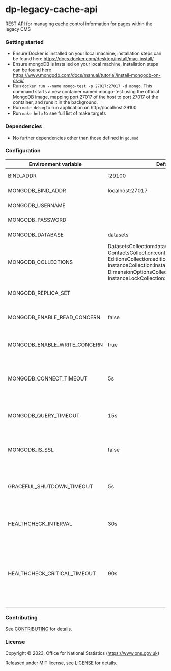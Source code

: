 # dp-legacy-cache-api
REST API for managing cache control information for pages within the legacy CMS

### Getting started
* Ensure Docker is installed on your local machine, installation steps can be found here https://docs.docker.com/desktop/install/mac-install/
* Ensure mongoDB is installed on your local machine, installation steps can be found here https://www.mongodb.com/docs/manual/tutorial/install-mongodb-on-os-x/
* Run `docker run --name mongo-test -p 27017:27017 -d mongo`. This command starts a new container named mongo-test using the official MongoDB image, mapping port 27017 of the host to port 27017 of the container, and runs it in the background.
* Run `make debug` to run application on http://localhost:29100
* Run `make help` to see full list of make targets

### Dependencies

* No further dependencies other than those defined in `go.mod`

### Configuration

| Environment variable               | Default                                                                                                                                                                                                   | Description                                                                                                         |
| ---------------------------------- | --------------------------------------------------------------------------------------------------------------------------------------------------------------------------------------------------------- | ------------------------------------------------------------------------------------------------------------------- |                
| BIND_ADDR                          | :29100                                                                                                                                                                                                    |  The host and port to bind to                                                                                       |
| MONGODB_BIND_ADDR                  | localhost:27017                                                                                                                                                                                           | The MongoDB bind address                                                                                            |
| MONGODB_USERNAME                   |                                                                                                                                                                                                           | The MongoDB Username                                                                                                |
| MONGODB_PASSWORD                   |                                                                                                                                                                                                           | The MongoDB Password                                                                                                |
| MONGODB_DATABASE                   | datasets                                                                                                                                                                                                  | The MongoDB database                                                                                                |
| MONGODB_COLLECTIONS                | DatasetsCollection:datasets, ContactsCollection:contacts, EditionsCollection:editions, InstanceCollection:instances, DimensionOptionsCollection:dimension.options, InstanceLockCollection:instances_locks | The MongoDB collections                                                                                             |
| MONGODB_REPLICA_SET                |                                                                                                                                                                                                           | The name of the MongoDB replica set                                                                                 |
| MONGODB_ENABLE_READ_CONCERN        | false                                                                                                                                                                                                     | Switch to use (or not) majority read concern                                                                        |
| MONGODB_ENABLE_WRITE_CONCERN       | true                                                                                                                                                                                                      | Switch to use (or not) majority write concern                                                                       |
| MONGODB_CONNECT_TIMEOUT            | 5s                                                                                                                                                                                                        | The timeout when connecting to MongoDB (`time.Duration` format)                                                     |
| MONGODB_QUERY_TIMEOUT              | 15s                                                                                                                                                                                                       | The timeout for querying MongoDB (`time.Duration` format)                                                           |
| MONGODB_IS_SSL                     | false                                                                                                                                                                                                     | Switch to use (or not) TLS when connecting to mongodb                                                               |
| GRACEFUL_SHUTDOWN_TIMEOUT          | 5s                                                                                                                                                                                                        | The graceful shutdown timeout in seconds (`time.Duration` format)                                                   |
| HEALTHCHECK_INTERVAL               | 30s                                                                                                                                                                                                       | Time between self-healthchecks (`time.Duration` format)                                                             |
| HEALTHCHECK_CRITICAL_TIMEOUT       | 90s                                                                                                                                                                                                       | Time to wait until an unhealthy dependent propagates its state to make this app unhealthy (`time.Duration` format)  |

### Contributing

See [CONTRIBUTING](CONTRIBUTING.md) for details.

### License

Copyright © 2023, Office for National Statistics (https://www.ons.gov.uk)

Released under MIT license, see [LICENSE](LICENSE.md) for details.
